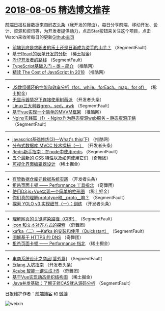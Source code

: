 # [2018-08-05 精选博文推荐](http://hao.caibaojian.com/date/2018/08/05)

[前端日报](http://caibaojian.com/c/news)栏目数据来自[码农头条](http://hao.caibaojian.com/)（我开发的爬虫），每日分享前端、移动开发、设计、资源和资讯等，为开发者提供动力，点击Star按钮来关注这个项目，点击Watch来收听每日的更新[Github主页](https://github.com/kujian/frontendDaily)
* [前端到底是求职者的乐土还是日渐成为烫手的山芋？](http://hao.caibaojian.com/82083.html) （SegmentFault）
* [基于React的表单开发的分析](http://hao.caibaojian.com/82093.html) （稀土掘金）
* [PHP开发者的路线](http://hao.caibaojian.com/82074.html) （SegmentFault）
* [TypeScript基础入门 &#8211; 类 &#8211; 简介](http://hao.caibaojian.com/82120.html) （推酷网）
* [精读 The Cost of JavaScript In 2018](http://hao.caibaojian.com/82123.html) （推酷网）

***
* [JS数组循环的性能和效率分析（for、while、forEach、map、for of）](http://hao.caibaojian.com/82096.html) （稀土掘金）
* [无显示器情况下连接使用树莓派](http://hao.caibaojian.com/82107.html) （开发者头条）
* [Linux三大利器grep，sed，awk](http://hao.caibaojian.com/82087.html) （SegmentFault）
* [基于vue实现一个简单的MVVM框架](http://hao.caibaojian.com/82125.html) （推酷网）
* [Nginx实践篇（1）- Nginx作为静态资源web服务 &#8211; 静态资源压缩](http://hao.caibaojian.com/82080.html) （SegmentFault）

***
* [javascript基础修炼(3)—What&#039;s this(下)](http://hao.caibaojian.com/82126.html) （推酷网）
* [分布式数据库 MVCC 技术探秘（一）](http://hao.caibaojian.com/82109.html) （开发者头条）
* [Redis新手指南：在node中使用redis](http://hao.caibaojian.com/82081.html) （SegmentFault）
* [五个最新的 CSS 特性以及如何使用它们](http://hao.caibaojian.com/82129.html) （奇舞团）
* [可视化界面编辑器设计](http://hao.caibaojian.com/82091.html) （稀土掘金）

***
* [有赞数据仓库元数据系统实践](http://hao.caibaojian.com/82111.html) （开发者头条）
* [狙杀页面卡顿 —— Performance 工具指北](http://hao.caibaojian.com/82132.html) （奇舞团）
* [使用D3.js+Vue实现一个简单的柱形图](http://hao.caibaojian.com/82092.html) （稀土掘金）
* [你们真的理解prototype和__proto__嘛？](http://hao.caibaojian.com/82076.html) （SegmentFault）
* [探索 YOLO v3 实现细节（一）：训练](http://hao.caibaojian.com/82112.html) （开发者头条）

***
* [理解网页的关键渲染路径（CRP）](http://hao.caibaojian.com/82084.html) （SegmentFault）
* [Icon 和文本对齐方式的探索](http://hao.caibaojian.com/82130.html) （奇舞团）
* [kafka（二）—Kafka 的安装和使用（Quickstart）](http://hao.caibaojian.com/82085.html) （SegmentFault）
* [图解基于 HTTPS 的 DNS](http://hao.caibaojian.com/82131.html) （奇舞团）
* [狙杀页面卡顿 —— Performance 指北](http://hao.caibaojian.com/82094.html) （稀土掘金）

***
* [电商系统设计之商品[番外篇]](http://hao.caibaojian.com/82075.html) （SegmentFault）
* [Erlang 入坑指南](http://hao.caibaojian.com/82104.html) （开发者头条）
* [Xcube 智能一键生成 H5](http://hao.caibaojian.com/82133.html) （奇舞团）
* [基于Vue实现动态组织结构图](http://hao.caibaojian.com/82095.html) （稀土掘金）
* [Java并发基础：了解无锁CAS就从源码分析](http://hao.caibaojian.com/82077.html) （SegmentFault）

日报维护作者：[前端博客](http://caibaojian.com/) 和 [微博](http://caibaojian.com/go/weibo)

![weixin](https://user-images.githubusercontent.com/3055447/38468989-651132ac-3b80-11e8-8e6b-15122322a9d7.png)